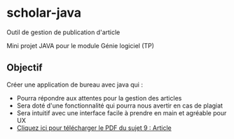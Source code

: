 # scholar-java
Outil de gestion de publication d'article

Mini projet JAVA pour le module Génie logiciel (TP)

## Objectif
Créer une application de bureau avec java qui :

* Pourra répondre aux attentes pour la gestion des articles
* Sera doté d'une fonctionnalité qui pourra nous avertir en cas de plagiat
* Sera intuitif avec une interface facile à prendre en main et agréable pour UX
* [Cliquez ici pour télécharger le PDF du sujet 9 : Article](Sujet%209%20-%20Article.pdf)
